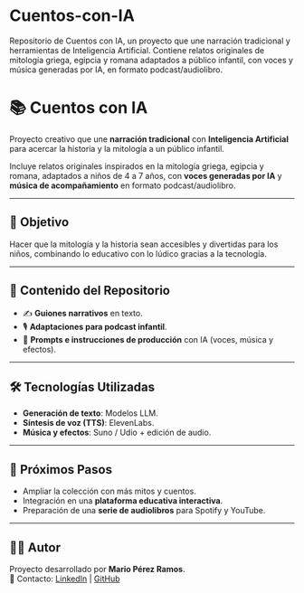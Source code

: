 # Cuentos-con-IA
Repositorio de Cuentos con IA, un proyecto que une narración tradicional y herramientas de Inteligencia Artificial. Contiene relatos originales de mitología griega, egipcia y romana adaptados a público infantil, con voces y música generadas por IA, en formato podcast/audiolibro.

# 📚 Cuentos con IA

Proyecto creativo que une **narración tradicional** con **Inteligencia Artificial** para acercar la historia y la mitología a un público infantil.  

Incluye relatos originales inspirados en la mitología griega, egipcia y romana, adaptados a niños de 4 a 7 años, con **voces generadas por IA** y **música de acompañamiento** en formato podcast/audiolibro.

---

## 🎯 Objetivo
Hacer que la mitología y la historia sean accesibles y divertidas para los niños, combinando lo educativo con lo lúdico gracias a la tecnología.

---

## 📂 Contenido del Repositorio
- ✍️ **Guiones narrativos** en texto.  
- 🎙️ **Adaptaciones para podcast infantil**.  
- 🤖 **Prompts e instrucciones de producción** con IA (voces, música y efectos).  

---

## 🛠️ Tecnologías Utilizadas
- **Generación de texto**: Modelos LLM.  
- **Síntesis de voz (TTS)**: ElevenLabs.
- **Música y efectos**: Suno / Udio + edición de audio.   

---

## 🚀 Próximos Pasos
- Ampliar la colección con más mitos y cuentos.  
- Integración en una **plataforma educativa interactiva**.  
- Preparación de una **serie de audiolibros** para Spotify y YouTube.  

---

## 👨‍💻 Autor
Proyecto desarrollado por **Mario Pérez Ramos**.  
📩 Contacto: [LinkedIn](www.linkedin.com/in/mario-pérez-ramos) | [GitHub](https://github.com/marioperezdata)
